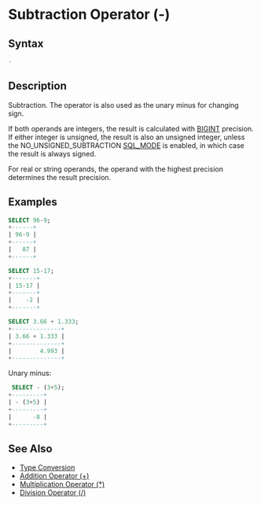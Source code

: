 # Subtraction Operator (-)

## Syntax

```sql
-
```

## Description

Subtraction. The operator is also used as the unary minus for changing sign.

If both operands are integers, the result is calculated with [BIGINT](/columns-storage-engines-and-plugins/data-types/data-types-numeric-data-types/bigint/) precision. If either integer is unsigned, the result is also an unsigned integer, unless the NO_UNSIGNED_SUBTRACTION [SQL_MODE](/mariadb-administration/variables-and-modes/sql-mode/) is enabled, in which case the result is always signed.

For real or string operands, the operand with the highest precision determines the result precision.

## Examples

```sql
SELECT 96-9;
+------+
| 96-9 |
+------+
|   87 |
+------+

SELECT 15-17;
+-------+
| 15-17 |
+-------+
|    -2 |
+-------+

SELECT 3.66 + 1.333;
+--------------+
| 3.66 + 1.333 |
+--------------+
|        4.993 |
+--------------+
```

Unary minus:

```sql
 SELECT - (3+5);
+---------+
| - (3+5) |
+---------+
|      -8 |
+---------+
```

## See Also

- [Type Conversion](/built-in-functions/string-functions/type-conversion/)
- [Addition Operator (+)](/built-in-functions/numeric-functions/addition-operator/)
- [Multiplication Operator (*)](/built-in-functions/numeric-functions/multiplication-operator/)
- [Division Operator (/)](/built-in-functions/numeric-functions/division-operator/)